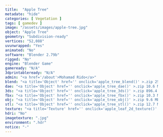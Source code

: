 ```yaml
---
title:  "Apple Tree"
metadate: "hide"
categories: [ Vegetation ]
tags: [ gamedev ]
image: "/assets/images/apple-tree.jpg"
object: "Apple Tree"
geometry: "Subdivision-ready"
vertices: "52,088"
uvunwrapped: "Yes"
animated: "No"
software: "Blender 2.79b"
rigged: "No"
engine: "Blender Game"
gameready: "N/A"
3dprintableready: "N/A"
admin: "<a href='/about'>Mohamad Rido</a>"
blend: "<a title='Object' href='' onclick='apple_tree_blend()' >.zip 25.7 MB</a>"
dae: "<a title='Object' href='' onclick='apple_tree_dae()' >.zip 10.6 MB</a>"
3ds: "<a title='Object' href='' onclick='apple_tree_3ds()' >.zip 896.4 kB</a>"
fbx: "<a title='Object' href='' onclick='apple_tree_fbx()' >.zip 10.3 MB</a>"
obj: "<a title='Object' href='' onclick='apple_tree_obj()' >.zip 9.6 MB</a>"
stl: "<a title='Object' href='' onclick='apple_tree_stl()' >.zip 12.7 MB</a>"
texture: "<a title='Texture' href='' onclick='apple_leaf_2d_texture()' >appleleaf2d</a>"
hdri: "No"
imagetexture: ".jpg"
environment: ".hdr"
notice: "-"
---
```


